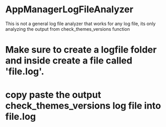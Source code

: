 # AppManagerLogFileAnalyzer
 This is not a general log file analyzer that works for any log file, its only analyzing the output from check_themes_versions function
 
 # Make sure to create a logfile folder and inside create a file called 'file.log'.
 # copy paste the output check_themes_versions log file into file.log
